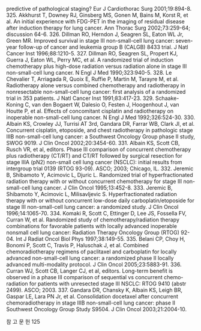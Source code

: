 predictive of pathological staging? Eur J Cardiothorac Surg 2001;19:894-8.
325. Akkhurst T, Downey RJ, Ginsberg MS, Gonen M, Bains M, Korst R, et al. An initial experience with FDG-PET in the imaging of residual disease after induction therapy for lung cancer. Ann Thorac Surg 2002;73:259-64; discussion 64-6.
326. Dillman RO, Herndon J, Seagren SL, Eaton WL Jr, Green MR. Improved survival in stage III non-small-cell lung cancer: seven-year follow-up of cancer and leukemia group B (CALGB) 8433 trial. J Natl Cancer Inst 1996;88:1210-5.
327. Dillman RO, Seagren SL, Propert KJ, Guerra J, Eaton WL, Perry MC, et al. A randomized trial of induction chemotherapy plus high-dose radiation versus radiation alone in stage III non-small-cell lung cancer. N Engl J Med 1990;323:940-5.
328. Le Chevalier T, Arriagada R, Quoix E, Ruffie P, Martin M, Tarayre M, et al. Radiotherapy alone versus combined chemotherapy and radiotherapy in nonresectable non-small-cell lung cancer: first analysis of a randomized trial in 353 patients. J Natl Cancer Inst 1991;83:417-23.
329. Schaake-Koning C, van den Bogaert W, Dalesio O, Festen J, Hoogenhout J, van Houtte P, et al. Effects of concomitant cisplatin and radiotherapy on inoperable non-small-cell lung cancer. N Engl J Med 1992;326:524-30.
330. Albain KS, Crowley JJ, Turrisi AT 3rd, Gandara DR, Farrar WB, Clark JI, et al. Concurrent cisplatin, etoposide, and chest radiotherapy in pathologic stage IIIB non-small-cell lung cancer: a Southwest Oncology Group phase II study, SWOG 9019. J Clin Oncol 2002;20:3454-60.
331. Albain KS, Scott CB, Rusch VR, et al, editors. Phase III comparison of concurrent chemotherapy plus radiotherapy (CT/RT) and CT/RT followed by surgical resection for stage IIIA (pN2) non-small cell lung cancer (NSCLC): initial results from intergroup trial 0139 (RTOG 93-09). ASCO; 2003; Chicago, IL.
332. Jeremic B, Shibamoto Y, Acimovic L, Djuric L. Randomized trial of hyperfractionated radiation therapy with or without concurrent chemotherapy for stage III non-small-cell lung cancer. J Clin Oncol 1995;13:452-8.
333. Jeremic B, Shibamoto Y, Acimovic L, Milisavljevic S. Hyperfractionated radiation therapy with or without concurrent low-dose daily carboplatin/etoposide for stage III non-small-cell lung cancer: a randomized study. J Clin Oncol 1996;14:1065-70.
334. Komaki R, Scott C, Ettinger D, Lee JS, Fossella FV, Curran W, et al. Randomized study of chemotherapy/radiation therapy combinations for favorable patients with locally advanced inoperable nonsmall cell lung cancer: Radiation Therapy Oncology Group (RTOG) 92-04. Int J Radiat Oncol Biol Phys 1997;38:149-55.
335. Belani CP, Choy H, Bonomi P, Scott C, Travis P, Haluschak J, et al. Combined chemoradiotherapy regimens of paclitaxel and carboplatin for locally advanced non-small-cell lung cancer: a randomized phase II locally advanced multi-modality protocol. J Clin Oncol 2005;23:5883-91.
336. Curran WJ, Scott CB, Langer CJ, et al, editors. Long-term benefit is observed in a phase III comparison of sequential vs concurrent chemo-radiation for patients with unresected stage III NSCLC: RTOG 9410 (abstr 2499). ASCO; 2003.
337. Gandara DR, Chansky K, Albain KS, Leigh BR, Gaspar LE, Lara PN Jr, et al. Consolidation docetaxel after concurrent chemoradiotherapy in stage IIIB non-small-cell lung cancer: phase II Southwest Oncology Group Study S9504. J Clin Oncol 2003;21:2004-10.

참 고 문 헌
<PAGE>125
